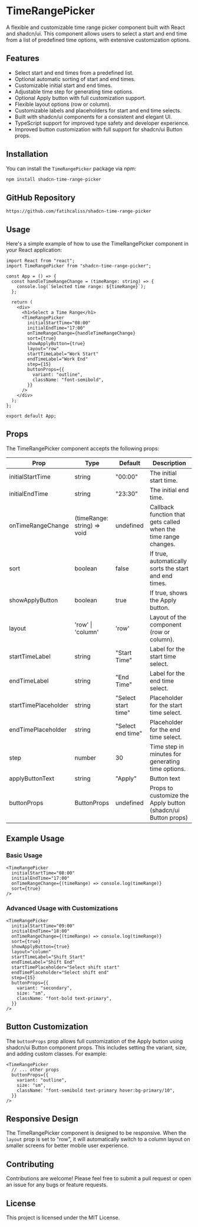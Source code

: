 # TimeRangePicker

A flexible and customizable time range picker component built with React and shadcn/ui. This component allows users to select a start and end time from a list of predefined time options, with extensive customization options.

## Features

- Select start and end times from a predefined list.
- Optional automatic sorting of start and end times.
- Customizable initial start and end times.
- Adjustable time step for generating time options.
- Optional Apply button with full customization support.
- Flexible layout options (row or column).
- Customizable labels and placeholders for start and end time selects.
- Built with shadcn/ui components for a consistent and elegant UI.
- TypeScript support for improved type safety and developer experience.
- Improved button customization with full support for shadcn/ui Button props.

## Installation

You can install the `TimeRangePicker` package via npm:

```bash
npm install shadcn-time-range-picker
```

## GitHub Repository

```
https://github.com/fatihcaliss/shadcn-time-range-picker
```

## Usage

Here's a simple example of how to use the TimeRangePicker component in your React application:

```tsx
import React from "react";
import TimeRangePicker from "shadcn-time-range-picker";

const App = () => {
  const handleTimeRangeChange = (timeRange: string) => {
    console.log(`Selected time range: ${timeRange}`);
  };

  return (
    <div>
      <h1>Select a Time Range</h1>
      <TimeRangePicker
        initialStartTime="08:00"
        initialEndTime="17:00"
        onTimeRangeChange={handleTimeRangeChange}
        sort={true}
        showApplyButton={true}
        layout="row"
        startTimeLabel="Work Start"
        endTimeLabel="Work End"
        step={15}
        buttonProps={{
          variant: "outline",
          className: "font-semibold",
        }}
      />
    </div>
  );
};

export default App;
```

## Props

The TimeRangePicker component accepts the following props:

| Prop                 | Type                        | Default             | Description                                                     |
| -------------------- | --------------------------- | ------------------- | --------------------------------------------------------------- |
| initialStartTime     | string                      | "00:00"             | The initial start time.                                         |
| initialEndTime       | string                      | "23:30"             | The initial end time.                                           |
| onTimeRangeChange    | (timeRange: string) => void | undefined           | Callback function that gets called when the time range changes. |
| sort                 | boolean                     | false               | If true, automatically sorts the start and end times.           |
| showApplyButton      | boolean                     | true                | If true, shows the Apply button.                                |
| layout               | 'row' \| 'column'           | 'row'               | Layout of the component (row or column).                        |
| startTimeLabel       | string                      | "Start Time"        | Label for the start time select.                                |
| endTimeLabel         | string                      | "End Time"          | Label for the end time select.                                  |
| startTimePlaceholder | string                      | "Select start time" | Placeholder for the start time select.                          |
| endTimePlaceholder   | string                      | "Select end time"   | Placeholder for the end time select.                            |
| step                 | number                      | 30                  | Time step in minutes for generating time options.               |
| applyButtonText      | string                      | "Apply"             | Button text                                                     |
| buttonProps          | ButtonProps                 | undefined           | Props to customize the Apply button (shadcn/ui Button props)    |

## Example Usage

### Basic Usage

```tsx
<TimeRangePicker
  initialStartTime="08:00"
  initialEndTime="17:00"
  onTimeRangeChange={(timeRange) => console.log(timeRange)}
  sort={true}
/>
```

### Advanced Usage with Customizations

```tsx
<TimeRangePicker
  initialStartTime="09:00"
  initialEndTime="18:00"
  onTimeRangeChange={(timeRange) => console.log(timeRange)}
  sort={true}
  showApplyButton={true}
  layout="column"
  startTimeLabel="Shift Start"
  endTimeLabel="Shift End"
  startTimePlaceholder="Select shift start"
  endTimePlaceholder="Select shift end"
  step={15}
  buttonProps={{
    variant: "secondary",
    size: "sm",
    className: "font-bold text-primary",
  }}
/>
```

## Button Customization

The `buttonProps` prop allows full customization of the Apply button using shadcn/ui Button component props. This includes setting the variant, size, and adding custom classes. For example:

```tsx
<TimeRangePicker
  // ... other props
  buttonProps={{
    variant: "outline",
    size: "sm",
    className: "font-semibold text-primary hover:bg-primary/10",
  }}
/>
```

## Responsive Design

The TimeRangePicker component is designed to be responsive. When the `layout` prop is set to "row", it will automatically switch to a column layout on smaller screens for better mobile user experience.

## Contributing

Contributions are welcome! Please feel free to submit a pull request or open an issue for any bugs or feature requests.

## License

This project is licensed under the MIT License.
